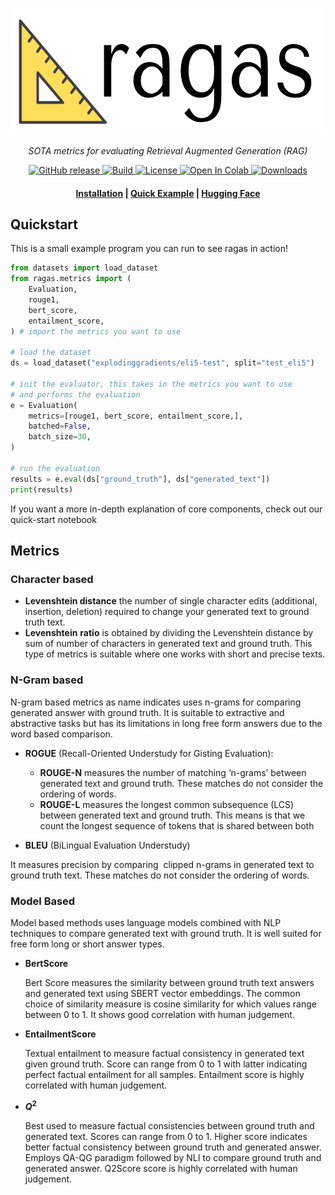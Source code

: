 <h1 align="center">
  <img style="vertical-align:middle" height="200"
  src="./docs/assets/logo.png">
</h1>
<p align="center">
  <i>SOTA metrics for evaluating Retrieval Augmented Generation (RAG)</i>
</p>

<p align="center">
    <a href="https://github.com/beir-cellar/beir/releases">
        <img alt="GitHub release" src="https://img.shields.io/github/release/beir-cellar/beir.svg">
    </a>
    <a href="https://www.python.org/">
            <img alt="Build" src="https://img.shields.io/badge/Made%20with-Python-1f425f.svg?color=purple">
    </a>
    <a href="https://github.com/beir-cellar/beir/blob/master/LICENSE">
        <img alt="License" src="https://img.shields.io/github/license/beir-cellar/beir.svg?color=green">
    </a>
    <a href="https://colab.research.google.com/drive/1HfutiEhHMJLXiWGT8pcipxT5L2TpYEdt?usp=sharing">
        <img alt="Open In Colab" src="https://colab.research.google.com/assets/colab-badge.svg">
    </a>
    <a href="https://github.com/beir-cellar/beir/">
        <img alt="Downloads" src="https://badges.frapsoft.com/os/v1/open-source.svg?v=103">
    </a>
</p>

<h4 align="center">
    <p>
        <a href="#beers-installation">Installation</a> |
        <a href="#beers-quick-example">Quick Example</a> |
        <a href="https://huggingface.co/BeIR">Hugging Face</a>
    <p>
</h4>


## Quickstart 

This is a small example program you can run to see ragas in action!
```python
from datasets import load_dataset
from ragas.metrics import (
    Evaluation,
    rouge1,
    bert_score,
    entailment_score,
) # import the metrics you want to use

# load the dataset
ds = load_dataset("explodinggradients/eli5-test", split="test_eli5")

# init the evaluator, this takes in the metrics you want to use
# and performs the evaluation
e = Evaluation(
    metrics=[rouge1, bert_score, entailment_score,],
    batched=False,
    batch_size=30,
)

# run the evaluation
results = e.eval(ds["ground_truth"], ds["generated_text"])
print(results)
```
If you want a more in-depth explanation of core components, check out our quick-start notebook
## Metrics

### Character based

- **Levenshtein distance** the number of single character edits (additional, insertion, deletion) required to change your generated text to ground truth text.
- **Levenshtein** **ratio** is obtained by dividing the Levenshtein distance by sum of number of characters in generated text and ground truth. This type of metrics is suitable where one works with short and precise texts.

### N-Gram based

N-gram based metrics as name indicates uses n-grams for comparing generated answer with ground truth. It is suitable to extractive and abstractive tasks but has its limitations in long free form answers due to the word based comparison.

- **ROGUE** (Recall-Oriented Understudy for Gisting Evaluation):
    - **ROUGE-N** measures the number of matching ‘n-grams’ between generated text and ground truth. These matches do not consider the ordering of words.
    - **ROUGE-L** measures the longest common subsequence (LCS) between generated text and ground truth. This means is that we count the longest sequence of tokens that is shared between both

- **BLEU** (BiLingual Evaluation Understudy)

It measures precision by comparing  clipped n-grams in generated text to ground truth text. These matches do not consider the ordering of words.

### Model Based

Model based methods uses language models combined with NLP techniques to compare generated text with ground truth.  It is well suited for free form long or short answer types. 

- **BertScore**
    
    Bert Score measures the similarity between ground truth text answers and generated text using SBERT vector embeddings. The common choice of similarity measure is cosine similarity for which values range between 0 to 1. It shows good correlation with human judgement.
    

- **EntailmentScore**
    
    Textual entailment to measure factual consistency in generated text given ground truth. Score can range from 0 to 1 with latter indicating perfect factual entailment for all samples. Entailment score is highly correlated with human judgement.
    

- **$Q^2$**
    
    Best used to measure factual consistencies between ground truth and generated text. Scores can range from 0 to 1. Higher score indicates better factual consistency between ground truth and generated answer. Employs QA-QG paradigm followed by NLI to compare ground truth and generated answer. Q2Score score is highly correlated with human judgement.

